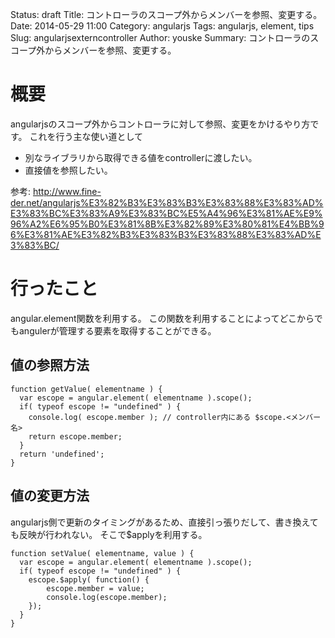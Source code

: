 Status: draft
Title: コントローラのスコープ外からメンバーを参照、変更する。
Date: 2014-05-29 11:00
Category: angularjs
Tags: angularjs, element,  tips
Slug: angularjsexterncontroller
Author: youske
Summary: コントローラのスコープ外からメンバーを参照、変更する。

# 概要
angularjsのスコープ外からコントローラに対して参照、変更をかけるやり方です。
これを行う主な使い道として

* 別なライブラリから取得できる値をcontrollerに渡したい。
* 直接値を参照したい。


参考:
http://www.fine-der.net/angularjs%E3%82%B3%E3%83%B3%E3%83%88%E3%83%AD%E3%83%BC%E3%83%A9%E3%83%BC%E5%A4%96%E3%81%AE%E9%96%A2%E6%95%B0%E3%81%8B%E3%82%89%E3%80%81%E4%BB%96%E3%81%AE%E3%82%B3%E3%83%B3%E3%83%88%E3%83%AD%E3%83%BC/

# 行ったこと

angular.element関数を利用する。
この関数を利用することによってどこからでもangulerが管理する要素を取得することができる。

## 値の参照方法

    function getValue( elementname ) {
      var escope = angular.element( elementname ).scope();
      if( typeof escope != "undefined" ) {
        console.log( escope.member ); // controller内にある $scope.<メンバー名>　
        return escope.member;
      }
      return 'undefined';
    }



## 値の変更方法
angularjs側で更新のタイミングがあるため、直接引っ張りだして、書き換えても反映が行われない。
そこで$applyを利用する。

    function setValue( elementname, value ) {
      var escope = angular.element( elementname ).scope();
      if( typeof escope != "undefined" ) {
        escope.$apply( function() {
            escope.member = value;
            console.log(escope.member);
        });
      }
    }
 

